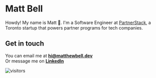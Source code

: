 # Matt Bell

Howdy! My name is Matt :wave:. I'm a Software Engineer at [PartnerStack](https://partnerstack.com/), a Toronto startup that powers partner programs for tech companies.

## Get in touch

You can email me at **[hi@matthewbell.dev](mailto:hi@matthewbell.dev)**<br>
Or message me on **[LinkedIn](https://www.linkedin.com/in/matthewfbell/)**

<!-- visitor badge-->
![visitors](https://visitor-badge.glitch.me/badge?page_id==bellmatthewf.bellmatthewf)
